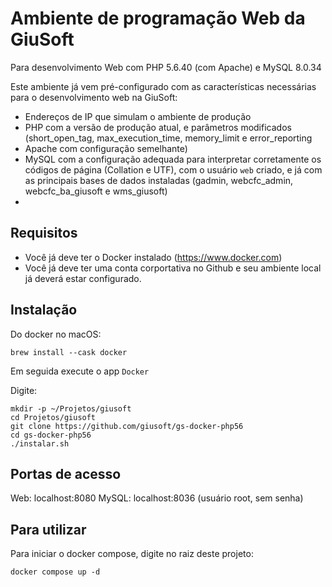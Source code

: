# Ambiente de programação Web da GiuSoft
Para desenvolvimento Web com PHP 5.6.40 (com Apache) e MySQL 8.0.34

Este ambiente já vem pré-configurado com as características necessárias para o desenvolvimento web na GiuSoft:

- Endereços de IP que simulam o ambiente de produção
- PHP com a versão de produção atual, e parâmetros modificados (short_open_tag, max_execution_time, memory_limit e error_reporting
- Apache com configuração semelhante)
- MySQL com a configuração adequada para interpretar corretamente os códigos de página (Collation e UTF), com o usuário `web` criado, e já com as principais bases de dados instaladas (gadmin, webcfc_admin, webcfc_ba_giusoft e wms_giusoft)
- 

## Requisitos

- Você já deve ter o Docker instalado (https://www.docker.com)
- Você já deve ter uma conta corportativa no Github e seu ambiente local já deverá estar configurado.

## Instalação

Do docker no macOS:

`brew install --cask docker`

Em seguida execute o app `Docker`

Digite:
```
mkdir -p ~/Projetos/giusoft
cd Projetos/giusoft
git clone https://github.com/giusoft/gs-docker-php56
cd gs-docker-php56
./instalar.sh
```

## Portas de acesso

Web: localhost:8080
MySQL: localhost:8036 (usuário root, sem senha)

## Para utilizar

Para iniciar o docker compose, digite no raiz deste projeto:

`docker compose up -d`